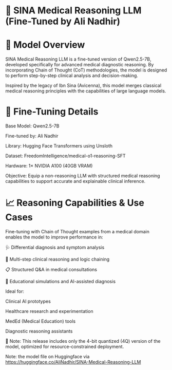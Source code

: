 # 🧠 SINA Medical Reasoning LLM (Fine-Tuned by Ali Nadhir)
# 🚀 Model Overview
SINA Medical Reasoning LLM is a fine-tuned version of Qwen2.5-7B, developed specifically for advanced medical diagnostic reasoning. By incorporating Chain of Thought (CoT) methodologies, the model is designed to perform step-by-step clinical analysis and decision-making.

Inspired by the legacy of Ibn Sina (Avicenna), this model merges classical medical reasoning principles with the capabilities of large language models.

# 🔧 Fine-Tuning Details
Base Model: Qwen2.5-7B

Fine-tuned by: Ali Nadhir

Library: Hugging Face Transformers using Unsloth

Dataset: FreedomIntelligence/medical-o1-reasoning-SFT

Hardware: 1× NVIDIA A100 (40GB VRAM)

Objective: Equip a non-reasoning LLM with structured medical reasoning capabilities to support accurate and explainable clinical inference.

# 📈 Reasoning Capabilities & Use Cases
Fine-tuning with Chain of Thought examples from a medical domain enables the model to improve performance in:

🩺 Differential diagnosis and symptom analysis

🧠 Multi-step clinical reasoning and logic chaining

📋 Structured Q&A in medical consultations

🧩 Educational simulations and AI-assisted diagnosis

Ideal for:

Clinical AI prototypes

Healthcare research and experimentation

MedEd (Medical Education) tools

Diagnostic reasoning assistants

🔐 Note: This release includes only the 4-bit quantized (4Q) version of the model, optimized for resource-constrained deployment.

Note: the model file on Huggingface via https://huggingface.co/AliNadhir/SINA-Medical-Reasoning-LLM
